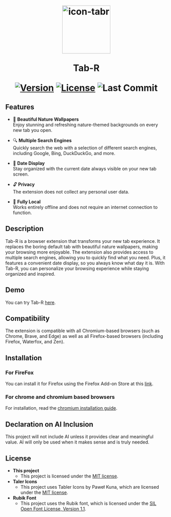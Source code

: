 <h1 align="center">
  <a href="https://github.com/adam4056/Tab-R/"><img src="https://i.ibb.co/dGzh4Bw/icon-tabr.png" alt="icon-tabr" border="0" width="150"></a>
  
  Tab-R

[![Version](https://img.shields.io/badge/version-1.5-blue.svg)](https://github.com/adam4056/Tab-R/releases)  [![License](https://img.shields.io/badge/license-MIT-green.svg)](./LICENSE) ![Last Commit](https://img.shields.io/github/last-commit/adam4056/Tab-R)
  
</h1>


  
## Features
- 🌄 **Beautiful Nature Wallpapers**  
  Enjoy stunning and refreshing nature-themed backgrounds on every new tab you open.  

- 🔍 **Multiple Search Engines**  
  Quickly search the web with a selection of different search engines, including Google, Bing, DuckDuckGo, and more.  

- 📅 **Date Display**  
  Stay organized with the current date always visible on your new tab screen.  

- 🔓 **Privacy**  
  The extension does not collect any personal user data.  

- 📡 **Fully Local**  
  Works entirely offline and does not require an internet connection to function.  

## Description

Tab-R is a browser extension that transforms your new tab experience. It replaces the boring default tab with beautiful nature wallpapers, making your browsing more enjoyable. The extension also provides access to multiple search engines, allowing you to quickly find what you need. Plus, it features a convenient date display, so you always know what day it is. With Tab-R, you can personalize your browsing experience while staying organized and inspired.

## Demo

You can try Tab-R [here](https://adam4056.github.io/Tab-R/).

## Compatibility

The extension is compatible with all Chromium-based browsers (such as Chrome, Brave, and Edge) as well as all Firefox-based browsers (including Firefox, Waterfox, and Zen).

## Installation

### For FireFox
You can install it for Firefox using the Firefox Add-on Store at this [link](https://addons.mozilla.org/cs/firefox/addon/tab-r/).

### For chrome and chromium based browsers
For installation, read the [chromium installation guide](./chromium-install.md).

## Declaration on AI Inclusion

This project will not include AI unless it provides clear and meaningful value. AI will only be used when it makes sense and is truly needed.

## License

- **This project**
  -  This project is licensed under the [MIT license](./LICENSE).
- **Taler Icons**
  - This project uses Tabler Icons by Paweł Kuna, which are licensed under the [MIT license](./license/tabler/license.txt).
- **Rubik Font**
  - This project uses the Rubik font, which is licensed under the [SIL Open Font License, Version 1.1](./license/rubik/OFL.txt). 
